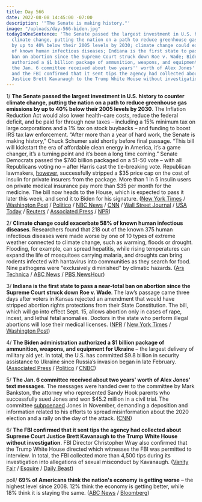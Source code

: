 ```yaml
---
title: Day 566
date: 2022-08-08 14:45:00 -07:00
description: '"The Senate is making history."'
image: "/uploads/day-566-biden.jpg"
todayInOneSentence: 'The Senate passed the largest investment in U.S. history to counter
  climate change, putting the nation on a path to reduce greenhouse gas emissions
  by up to 40% below their 2005 levels by 2030; climate change could exacerbate 58%
  of known human infectious diseases; Indiana is the first state to pass a near-total
  ban on abortion since the Supreme Court struck down Roe v. Wade; Biden administration
  authorized a $1 billion package of ammunition, weapons, and equipment for Ukraine;
  the Jan. 6 committee received about two years'' worth of Alex Jones'' text messages;
  and the FBI confirmed that it sent tips the agency had collected about Supreme Court
  Justice Brett Kavanaugh to the Trump White House without investigation. '
---
```


1/ **The Senate passed the largest investment in U.S. history to counter climate change, putting the nation on a path to reduce greenhouse gas emissions by up to 40% below their 2005 levels by 2030**. The Inflation Reduction Act would also lower health-care costs, reduce the federal deficit, and be paid for through new taxes – including a 15% minimum tax on large corporations and a 1% tax on stock buybacks – and funding to boost IRS tax law enforcement. “After more than a year of hard work, the Senate is making history,” Chuck Schumer said shortly before final passage. “This bill will kickstart the era of affordable clean energy in America, it’s a game changer, it’s a turning point and it’s been a long time coming.” Senate Democrats passed the $740 billion packaged on a 51-50 vote – with all Republicans voting no – after Harris cast the tie-breaking vote. Republican lawmakers, [however](https://www.washingtonpost.com/nation/2022/08/07/insulin-cap-budget-congress/), successfully stripped a $35 price cap on the cost of insulin for private insurers from the package. More than 1 in 5 insulin users on private medical insurance pay more than $35 per month for the medicine. The bill now heads to the House, which is expected to pass it later this week, and send it to Biden for his signature. ([New York Times](https://www.nytimes.com/2022/08/07/us/politics/climate-tax-bill-passes-senate.html?smid=url-share) / [Washington Post](https://www.washingtonpost.com/us-policy/2022/08/07/senate-inflation-reduction-act-climate/) / [Politico](https://www.politico.com/news/2022/08/07/democrats-senate-reconciliation-votearama-00050222) / [NBC News](https://www.nbcnews.com/politics/congress/senate-passes-sweeping-climate-health-tax-package-putting-democrats-cu-rcna41653) / [CNN](https://www.cnn.com/2022/08/07/politics/senate-democrats-climate-health-care-bill-vote/) / [Wall Street Journal](https://www.wsj.com/articles/democrats-climate-plan-gets-early-green-light-11659798389?mod=politics_lead_pos4) / [USA Today](https://www.usatoday.com/story/news/politics/2022/08/07/senate-climate-inflation-vote/10238641002/) / [Reuters](https://www.reuters.com/world/us/us-senate-democrats-fend-off-amendments-430-bln-climate-drug-bill-2022-08-07/) / [Associated Press](https://apnews.com/article/senate-climate-tax-deal-vote-dbdb3107c4c5e3e0e5af8a58d56c7bc1?taid=62f01090414f930001ed7a35) / [NPR](https://www.npr.org/2022/08/08/1116246874/senate-delivers-a-major-boost-to-bidens-agenda))

2/ **Climate change could exacerbate 58% of known human infectious diseases**. Researchers found that 218 out of the known 375 human infectious diseases were made worse by one of 10 types of extreme weather connected to climate change, such as warming, floods or drought. Flooding, for example, can spread hepatitis, while rising temperatures can expand the life of mosquitoes carrying malaria, and droughts can bring rodents infected with hantavirus into communities as they search for food. Nine pathogens were "exclusively diminished" by climatic hazards. ([Ars Technica](https://arstechnica.com/science/2022/08/58-of-human-infectious-diseases-can-be-worsened-by-climate-change/) / [ABC News](https://abcnews.go.com/US/climate-change-aggravate-half-human-pathogens-scientists/story?id=88064762) / [PBS NewsHour](https://www.pbs.org/newshour/health/climate-change-hazards-worsen-58-of-infectious-diseases-study-says))

3/ **Indiana is the first state to pass a near-total ban on abortion since the Supreme Court struck down Roe v. Wade**. The law’s passage came three days after voters in Kansas rejected an amendment that would have stripped abortion rights protections from their State Constitution. The bill, which will go into effect Sept. 15, allows abortion only in cases of rape, incest, and lethal fetal anomalies. Doctors in the state who perform illegal abortions will lose their medical licenses. ([NPR](https://www.npr.org/2022/08/06/1116132623/indiana-becomes-1st-state-to-approve-abortion-ban-post-roe) / [New York Times](https://www.nytimes.com/2022/08/05/us/indiana-abortion-vote.html) / [Washington Post](https://www.washingtonpost.com/nation/2022/08/06/indiana-abortion-ban-roe-holcomb/))

4/ **The Biden administration authorized a $1 billion package of ammunition, weapons, and equipment for Ukraine** – the largest delivery of military aid yet. In total, the U.S. has committed $9.8 billion in security assistance to Ukraine since Russia’s invasion began in late February. ([Associated Press](https://apnews.com/article/russia-ukraine-government-and-politics-d0597183948fb1f1eca99a01180e3bc8) / [Politico](https://www.politico.com/news/2022/08/08/largest-military-package-ukraine-00050368) / [CNBC](https://www.cnbc.com/2022/08/08/us-readies-largest-security-package-for-ukraine-bringing-commitment-to-9point8-billion.html))

5/ **The Jan. 6 committee received about two years' worth of Alex Jones' text messages**. The messages were handed over to the committee by Mark Bankston, the attorney who represented Sandy Hook parents who successfully sued Jones and won $45.2 million in a civil trial. The committee [subpoenaed](https://www.npr.org/2022/08/04/1115674589/alex-jones-texts-jan-6-committee) Jones in November, demanding a deposition and information related to his efforts to spread misinformation about the 2020 election and a rally on the day of the attack. ([CNN](https://www.cnn.com/2022/08/08/politics/alex-jones-january-6/index.html))

6/ **The FBI confirmed that it sent tips the agency had collected about Supreme Court Justice Brett Kavanaugh to the Trump White House without investigation**. FBI Director Christopher Wray also confirmed that the Trump White House directed which witnesses the FBI was permitted to interview. In total, the FBI collected more than 4,500 tips during its investigation into allegations of sexual misconduct by Kavanaugh. ([Vanity Fair](https://www.vanityfair.com/news/2022/08/brett-kavanaugh-fbi-investigation#intcid=_vanity-fair-right-rail_95421102-09e7-430c-8717-e426f51556ef_popular4-1) / [Esquire](https://www.esquire.com/news-politics/politics/a40811337/fbi-brett-kavanaugh-tip-line/) / [Daily Beast](https://www.thedailybeast.com/fbi-admits-it-got-4500-tips-on-supreme-court-nominee-brett-kavanaugh-palmed-them-off-to-trump-counsel?ref=scroll)) 

poll/ **69% of Americans think the nation's economy is getting worse** – the highest level since 2008. 12% think the economy is getting better, while 18% think it is staying the same. ([ABC News](https://abcnews.go.com/Politics/sour-views-economy-biden-approval-issues-poll/story?id=88038637) / [Bloomberg](https://www.bloomberg.com/news/articles/2022-08-07/the-most-americans-since-2008-say-economy-is-getting-worse?sref=MIBMEEoj))

